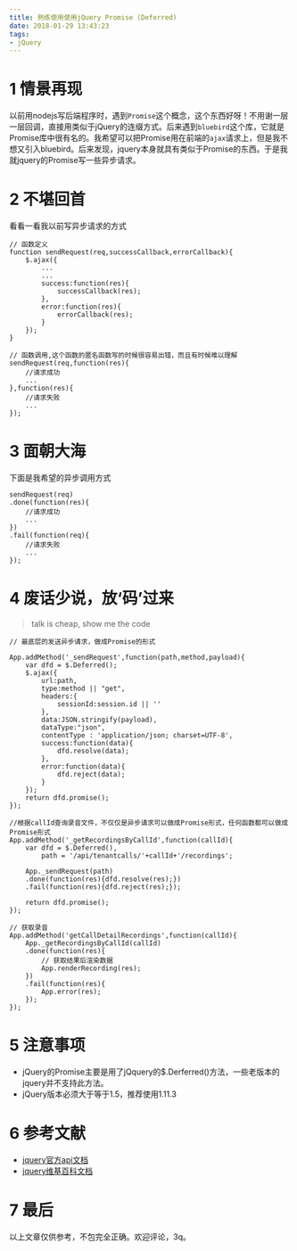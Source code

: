 ```yaml
---
title: 熟练使用使用jQuery Promise (Deferred)
date: 2018-01-29 13:43:23
tags:
- jQuery
---
```


# 1 情景再现

以前用nodejs写后端程序时，遇到`Promise`这个概念，这个东西好呀！不用谢一层一层回调，直接用类似于jQuery的连缀方式。后来遇到`bluebird`这个库，它就是Promise库中很有名的。我希望可以把Promise用在前端的`ajax`请求上，但是我不想又引入bluebird。后来发现，jquery本身就具有类似于Promise的东西。于是我就jquery的Promise写一些异步请求。

# 2 不堪回首

看看一看我以前写异步请求的方式
```
// 函数定义
function sendRequest(req,successCallback,errorCallback){
    $.ajax({
        ...
        ...
        success:function(res){
            successCallback(res);
        },
        error:function(res){
            errorCallback(res);
        }
    });
}

// 函数调用,这个函数的匿名函数写的时候很容易出错，而且有时候难以理解
sendRequest(req,function(res){
    //请求成功
    ...
},function(res){
    //请求失败
    ...
});
```

# 3 面朝大海

下面是我希望的异步调用方式
```
sendRequest(req)
.done(function(res){
    //请求成功
    ...
})
.fail(function(req){
    //请求失败
    ...
});
```

# 4 废话少说，放‘码’过来
> talk is cheap, show me the code

```
// 最底层的发送异步请求，做成Promise的形式

App.addMethod('_sendRequest',function(path,method,payload){
    var dfd = $.Deferred();
    $.ajax({
        url:path,
        type:method || "get",
        headers:{
            sessionId:session.id || ''
        },
        data:JSON.stringify(payload),
        dataType:"json",
        contentType : 'application/json; charset=UTF-8',
        success:function(data){
            dfd.resolve(data);
        },
        error:function(data){
            dfd.reject(data);
        }
    });
    return dfd.promise();
});

//根据callId查询录音文件，不仅仅是异步请求可以做成Promise形式，任何函数都可以做成Promise形式
App.addMethod('_getRecordingsByCallId',function(callId){
    var dfd = $.Deferred(),
        path = '/api/tenantcalls/'+callId+'/recordings';

    App._sendRequest(path)
    .done(function(res){dfd.resolve(res);})
    .fail(function(res){dfd.reject(res);});

    return dfd.promise();
});

// 获取录音
App.addMethod('getCallDetailRecordings',function(callId){
    App._getRecordingsByCallId(callId)
    .done(function(res){
        // 获取结果后渲染数据
        App.renderRecording(res);
    })
    .fail(function(res){
        App.error(res);
    });
});
```

# 5 注意事项
- jQuery的Promise主要是用了jQquery的$.Derferred()方法，一些老版本的jquery并不支持此方法。
- jQuery版本必须大于等于1.5，推荐使用1.11.3

# 6 参考文献
 
 - [jquery官方api文档](http://api.jquery.com/)
 - [jquery维基百科文档](https://en.wikipedia.org/wiki/JQuery)


# 7 最后
以上文章仅供参考，不包完全正确。欢迎评论，3q。


